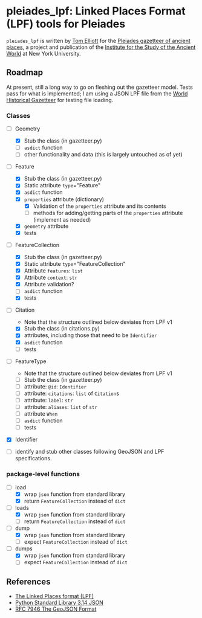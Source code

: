 # pleiades_lpf: Linked Places Format (LPF) tools for Pleiades

`pleiades_lpf` is written by [Tom Elliott](https://isaw.nyu.edu/people/staff/tom-elliott) for the [Pleiades gazetteer of ancient places](https://pleiades.stoa.org), a project and publication of the [Institute for the Study of the Ancient World](https://isaw.nyu.edu) at New York University. 

## Roadmap 

At present, still a long way to go on fleshing out the gazetteer model. Tests pass for what is implemented; I am using a JSON LPF file from the [World Historical Gazetteer](https://whgazetteer.org/) for testing file loading.

### Classes

- [ ] Geometry
    - [x] Stub the class (in gazetteer.py)
    - [ ] `asdict` function
    - [ ] other functionality and data (this is largely untouched as of yet)

- [ ] Feature
    - [x] Stub the class (in gazetteer.py)
    - [x] Static attribute `type`="Feature" 
    - [x] `asdict` function
    - [x] `properties` attribute (dictionary)
        - [x] Validation of the `properties` attribute and its contents
        - [ ] methods for adding/getting parts of the `properties` attribute (implement as needed)
    - [x] `geometry` attribute
    - [x] tests

- [ ] FeatureCollection
    - [x] Stub the class (in gazetteer.py)
    - [x] Static attribute `type`="FeatureCollection" 
    - [x] Attribute `features`: `list`
    - [x] Attribute `context`: `str`
    - [x] Attribute validation?
    - [ ] `asdict` function
    - [x] tests

- [ ] Citation
    - Note that the structure outlined below deviates from LPF v1
    - [x] Stub the class (in citations.py)
    - [x] attributes, including those that need to be `Identifier`
    - [x] `asdict` function
    - [ ] tests
    
- [ ] FeatureType
    - Note that the structure outlined below deviates from LPF v1
    - [ ] Stub the class (in gazetteer.py)
    - [ ] attribute: `@id`: `Identifier`
    - [ ] attribute: `citations`: `list` of `Citation`s
    - [ ] attribute: `label`: `str`
    - [ ] attribute: `aliases`: `list` of `str` 
    - [ ] attribute `When`
    - [ ] `asdict` function
    - [ ] tests

- [x] Identifier

- [ ] identify and stub other classes following GeoJSON and LPF specifications.

### package-level functions

- [ ] load
    - [x] wrap `json` function from standard library
    - [x] return `FeatureCollection` instead of `dict`
- [ ] loads
    - [x] wrap `json` function from standard library
    - [ ] return `FeatureCollection` instead of `dict`
- [ ] dump
    - [x] wrap `json` function from standard library
    - [ ] expect `FeatureCollection` instead of `dict`
- [ ] dumps
    - [x] wrap `json` function from standard library
    - [ ] expect `FeatureCollection` instead of `dict`

## References

- [The Linked Places format (LPF)](https://github.com/LinkedPasts/linked-places-format?tab=readme-ov-file)
- [Python Standard Library 3.14 JSON](https://github.com/python/cpython/blob/3.14/Lib/json/__init__.py)
- [RFC 7946 The GeoJSON Format](https://datatracker.ietf.org/doc/html/rfc7946)
